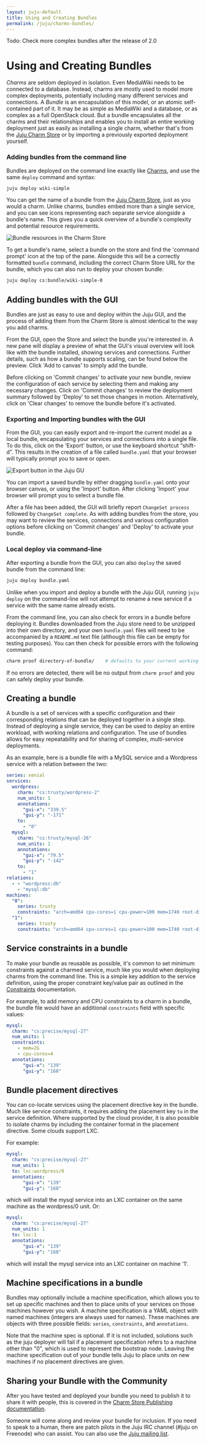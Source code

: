 ```yaml
---
layout: juju-default
title: Using and Creating Bundles  
permalink: /juju/charms-bundles/
---
```

Todo: Check more complex bundles after the release of 2.0

# Using and Creating Bundles

*Charms* are seldom deployed in isolation. Even
MediaWiki needs to be connected to a database. Instead, charms are mostly used
to model more complex deployments, potentially including many different
services and connections. A *Bundle* is an encapsulation of this model, or an
atomic self-contained part of it. It may be as simple as MediaWiki and a
database, or as complex as a full OpenStack cloud. But a bundle
encapsulates all the charms and their relationships and enables you to install an
entire working deployment just as easily as installing a single charm, whether
that's from the [Juju Charm Store](https://jujucharms.com/q/?type=bundle) or by
importing a previously exported deployment yourself.

### Adding bundles from the command line

Bundles are deployed on the command line exactly like
[Charms](./charms-deploying.html), and use the same `deploy` command and
syntax:

```bash
juju deploy wiki-simple
```

You can get the name of a bundle from the [Juju Charm
Store](https://jujucharms.com/q/?type=bundle), just as you would a charm.
Unlike charms, bundles embed more than a single service, and you can
see icons representing each separate service alongside a bundle's name. This
gives you a quick overview of a bundle's complexity and potential resource
requirements.

![Bundle resources in the Charm Store](media/juju2_gui_bundles_store.png)

To get a bundle's name, select a bundle on the store and find the 'command
prompt' icon at the top of the pane. Alongside this will be a correctly
formatted `bundle` command, including the correct Charm Store URL for the
bundle, which you can also run to deploy your chosen bundle:

```bash
juju deploy cs:bundle/wiki-simple-0
```

## Adding bundles with the GUI

Bundles are just as easy to use and deploy within the
Juju GUI, and the process of adding them from the Charm Store is almost
identical to the way you add charms. 

From the GUI, open the Store and select the bundle you're interested in. A new
pane will display a preview of what the GUI's visual overview will look like
with the bundle installed, showing services and connections. Further details,
such as how a bundle supports scaling, can be found below the preview. Click
'Add to canvas' to simply add the bundle. 

Before clicking on 'Commit changes' to activate your new bundle, review the
configuration of each service by selecting them and making any necessary
changes. Click on 'Commit changes' to review the deployment summary followed by
'Deploy' to set those changes in motion. Alternatively, click on 'Clear
changes' to remove the bundle before it's activated.

### Exporting and Importing bundles with the GUI

From the GUI, you can easily export and re-import the current model as a local
bundle, encapsulating your services and connections into a single file. To do
this, click on the 'Export' button, or use the keyboard shortcut “shift-d”.
This results in the creation of a file called `bundle.yaml` that your browser
will typically prompt you to save or open.

![Export button in the Juju GU](media/juju2_gui_bundles_export.png)

You can import a saved bundle by either dragging `bundle.yaml` onto your
browser canvas, or using the 'Import' button. After clicking 'Import' your
browser will prompt you to select a bundle file.

After a file has been added, the GUI will briefly report `ChangeSet process`
followed by `ChangeSet complete`. As with adding bundles from the store, you
may want to review the services, connections and various configuration options
before clicking on 'Commit changes' and 'Deploy' to activate your bundle.

### Local deploy via command-line

After exporting a bundle from the GUI, you can also `deploy` the saved bundle
from the command line: 

```bash
juju deploy bundle.yaml
```
Unlike when you import and deploy a bundle with the Juju GUI, running `juju
deploy` on the command-line will not attempt to rename a new service if a
service with the same name already exists.

From the command line, you can also check for errors in a bundle before
deploying it. Bundles downloaded from the Juju store need to be unzipped into
their own directory, and your own `bundle.yaml` files will need to be
accompanied by a `README.md` text file (although this file can be empty for
testing purposes). You can then check for possible errors with the
following command:

```bash
charm proof directory-of-bundle/    # defaults to your current working directory
```
If no errors are detected, there will be no output from `charm proof` and you
can safely deploy your bundle. 

## Creating a bundle

A bundle is a set of services with a specific configuration and their
corresponding relations that can be deployed together in a single step.
Instead of deploying a single service, they can be used to deploy an entire
workload, with working relations and configuration. The use of bundles allows
for easy repeatability and for sharing of complex, multi-service deployments.

As an example, here is a bundle file with a MySQL service and a Wordpress
service with a relation between the two: 

```yaml
series: xenial
services:
  wordpress:
    charm: "cs:trusty/wordpress-2"
    num_units: 1
    annotations:
      "gui-x": "339.5"
      "gui-y": "-171"
    to:
      - "0"
  mysql:
    charm: "cs:trusty/mysql-26"
    num_units: 1
    annotations:
      "gui-x": "79.5"
      "gui-y": "-142"
    to:
      - "1"
relations:
  - - "wordpress:db"
    - "mysql:db"
machines:
  "0":
    series: trusty
    constraints: "arch=amd64 cpu-cores=1 cpu-power=100 mem=1740 root-disk=8192"
  "1":
    series: trusty
    constraints: "arch=amd64 cpu-cores=1 cpu-power=100 mem=1740 root-disk=8192"

```

## Service constraints in a bundle

To make your bundle as reusable as possible, it's common to set minimum
constraints against a charmed service, much like you would when deploying 
charms from the command line. This is a simple key addition to the service
definition, using the proper constraint key/value pair as outlined in the
[Constraints](charms-constraints.html) documentation.

For example, to add memory and CPU constraints to a charm in a bundle, the
bundle file would have an additional `constraints` field with specific values:

```yaml
mysql:
  charm: "cs:precise/mysql-27"
  num_units: 1
  constraints:
    - mem=2G
    - cpu-cores=4
  annotations:
      "gui-x": "139"
      "gui-y": "168"
```

## Bundle placement directives

You can co-locate services using the placement directive key in the bundle.
Much like service constraints, it requires adding the placement key `to` in the
service definition.
Where supported by the cloud provider, it is also possible to isolate charms
by including the container format in the placement directive. Some clouds
support LXC.

For example:

```yaml
mysql:
  charm: "cs:precise/mysql-27"
  num_units: 1
  to: lxc:wordpress/0
  annotations:
      "gui-x": "139"
      "gui-y": "168"
```

which will install the mysql service into an LXC container on the same machine
as the wordpress/0 unit. Or:

```yaml
mysql:
  charm: "cs:precise/mysql-27"
  num_units: 1
  to: lxc:1
  annotations:
      "gui-x": "139"
      "gui-y": "168"
```
which will install the mysql service into an LXC container on machine '1'.

## Machine specifications in a bundle

Bundles may optionally include a machine specification, which allows you to set
up specific machines and then to place units of your services on those machines
however you wish.  A machine specification is a YAML object with named machines
(integers are always used for names).  These machines are objects with three
possible fields: `series`, `constraints`, and `annotations`.

Note that the machine spec is optional.  If it is not included, solutions such
as the juju deployer will fail if a placement specification refers to a machine
other than "0", which is used to represent the bootstrap node.  Leaving the
machine specification out of your bundle tells Juju to place units on new
machines if no placement directives are given.

## Sharing your Bundle with the Community

After you have tested and deployed your bundle you need to publish it to share
it with people, this is covered in the
[Charm Store Publishing documentation](authors-charm-store.html). 

Someone will come along and review your bundle for inclusion. If you need to
speak to a human, there are patch pilots in the Juju IRC channel (#juju on
Freenode) who can assist. You can also use the
[Juju mailing list](https://lists.ubuntu.com/mailman/listinfo/juju).

